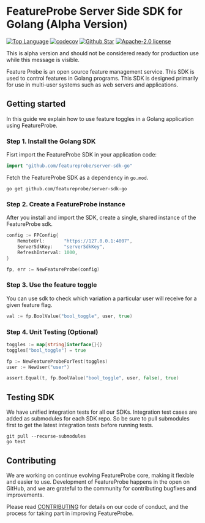 # FeatureProbe Server Side SDK for Golang (Alpha Version)

[![Top Language](https://img.shields.io/github/languages/top/FeatureProbe/server-sdk-go)](https://github.com/FeatureProbe/server-sdk-go/search?l=go)
[![codecov](https://codecov.io/gh/featureprobe/server-sdk-go/branch/main/graph/badge.svg?token=TAN3AU4CK2)](https://codecov.io/gh/featureprobe/server-sdk-go)
[![Github Star](https://img.shields.io/github/stars/FeatureProbe/server-sdk-go)](https://github.com/FeatureProbe/server-sdk-go/stargazers)
[![Apache-2.0 license](https://img.shields.io/github/license/FeatureProbe/FeatureProbe)](https://github.com/FeatureProbe/FeatureProbe/blob/main/LICENSE)

This is alpha version and should not be considered ready for production use while this message is visible.

Feature Probe is an open source feature management service. This SDK is used to control features in Golang programs. This
SDK is designed primarily for use in multi-user systems such as web servers and applications.

## Getting started

In this guide we explain how to use feature toggles in a Golang application using FeatureProbe.

### Step 1. Install the Golang SDK

Fisrt import the FeatureProbe SDK in your application code:

```go
import "github.com/featureprobe/server-sdk-go"
```

Fetch the FeatureProbe SDK as a dependency in `go.mod`.

```shell
go get github.com/featureprobe/server-sdk-go
```

### Step 2. Create a FeatureProbe instance

After you install and import the SDK, create a single, shared instance of the FeatureProbe sdk.

```go
config := FPConfig{
    RemoteUrl:       "https://127.0.0.1:4007",
    ServerSdkKey:    "serverSdkKey",
    RefreshInterval: 1000,
}

fp, err := NewFeatureProbe(config)
```

### Step 3. Use the feature toggle

You can use sdk to check which variation a particular user will receive for a given feature flag.

```go
val := fp.BoolValue("bool_toggle", user, true)
```

### Step 4. Unit Testing (Optional)

```go
toggles := map[string]interface{}{}
toggles["bool_toggle"] = true

fp := NewFeatureProbeForTest(toggles)
user := NewUser("user")

assert.Equal(t, fp.BoolValue("bool_toggle", user, false), true)
```

## Testing SDK

We have unified integration tests for all our SDKs. Integration test cases are added as submodules for each SDK repo. So
be sure to pull submodules first to get the latest integration tests before running tests.

```shell
git pull --recurse-submodules
go test
```

## Contributing

We are working on continue evolving FeatureProbe core, making it flexible and easier to use.
Development of FeatureProbe happens in the open on GitHub, and we are grateful to the
community for contributing bugfixes and improvements.

Please read [CONTRIBUTING](https://github.com/FeatureProbe/featureprobe/blob/master/CONTRIBUTING.md)
for details on our code of conduct, and the process for taking part in improving FeatureProbe.

